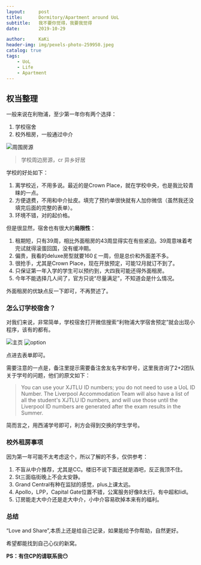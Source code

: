 ```yaml
---
layout:     post
title:      Dormitory/Apartment around UoL
subtitle:   我不要你觉得，我要我觉得
date:       2019-10-29

author:     KaKi
header-img: img/pexels-photo-259950.jpeg
catalog: true
tags:
    - UoL
    - Life
    - Apartment
---
```


## 权当整理

一般来说在利物浦，至少第一年你有两个选择：

1. 学校宿舍
2. 校外租房，一般通过中介

![周围房源](/img/dorm.png)

> 学校周边房源，cr 异乡好居

学校的好处如下：

1. 离学校近，不用多说。最近的是Crown Place，就在学校中央，也是我比较青睐的一点。
2. 方便退费，不用和中介扯皮。填完了预约单很快就有人加你微信（虽然我还没填完后面的完整的表单）。
3. 环境不错，对的起价格。

但是很显然，宿舍也有很大的**局限性**：

1. 租期短，只有39周，相比外面租房的43周显得实在有些紧迫。39周意味着考完试就得滚蛋回国，没有缓冲期。
2. 偏贵，我看的deluxe房型就要160￡一周，但是总价和外面差不多。
3. 很抢手，尤其是Crown Place，现在开放预定，可能12月就订不到了。
4. 只保证第一年入学的学生可以预约到，大四我可能还得外面租房。
5. 今年不能选择几人间了，官方只说“尽量满足”，不知道会是什么情况。

外面租房的优缺点反一下即可，不再赘述了。

### 怎么订学校宿舍？ 

对我们来说，非常简单，学校宿舍打开微信搜索“利物浦大学宿舍预定”就会出现小程序，该有的都有。

![主页](/img/dormhomepage.jpg)
![option](/img/dormoption.jpg)

点进去表单即可。

需要注意的一点是，备注里提示需要备注舍友名字和学号，这里我咨询了2+2团队关于学号的问题，他们的原文如下：

> You can use your XJTLU ID numbers; you do not need to use a UoL ID Number. The Liverpool Accommodation Team will also have a list of all the student's XJTLU ID numbers, and will use those until the Liverpool ID numbers are generated after the exam results in the Summer.

简而言之，用西浦学号即可，利方会得到交换的学生学号。

### 校外租房事项

因为第一年可能不太考虑这个，所以了解的不多，仅供参考：

1. 不盲从中介推荐，尤其是CC。楼旧不说下面还就是酒吧，反正我顶不住。
2. St三面临街晚上不会太安静。
3. Grand Central有种在监狱的感觉，plus上课太远。
4. Apollo，LPP，Capital Gate位置不错，公寓服务好像8太行。有中超和lidl。
5. 订房能走大中介还是走大中介，小中介容易砍掉本来有的福利。

### 总结

“Love and Share”,本质上还是给自己记录，如果能给予你帮助，自然更好。

希望都能找到自己心仪的新窝。

**PS：有住CP的请联系我😶**
